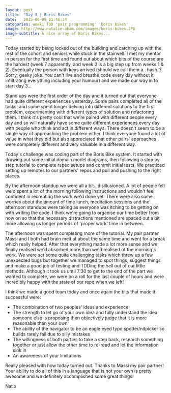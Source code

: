 ```yaml
---
layout: post
title:  "Day 3 | Boris Bikes"
date:   2015-06-09 21:46:34
categories: week1 TDD 'pair programming' 'boris bikes'
image: http://www.natalie-akam.com/images/boris-bikes.JPG
image-subtitle: A nice array of Boris Bikes...
---
```


Today started by being locked out of the building and catching up with the rest of the cohort and seniors while stuck in the stairwell. I met my mentor in person for the first time and found out about which bits of the course are the hardest (week 7 apparently, and week 3 is a big step up from weeks 1 & 2). Eventually the person with keys arrived (should we call them a.. hash..? Sorry, geeky joke. You can't live and breathe code every day without it infiltrating everything including your humour) and we made our way in to start day 3...

Stand ups were the first order of the day and it turned out that everyone had quite different experiences yesterday. Some pairs completed all of the tasks, and some spent longer delving into different solutions to the first problem, experimenting with different types of solution and refactoring them. I think it's pretty cool that we're paired with different people every day and so will naturally have some quite different experiences every day with people who think and act in different ways. There doesn't seem to be a single way of approaching the problem either. I think everyone found a lot of value in what they did but also appreciated that other pairs' approaches were completely different and very valuable in a different way.

Today's challenge was coding part of the Boris Bike system. It started with drawing out some initial domain model diagrams, then following a step by step tutorial to complete rspec setups and commit initial tests. We practiced setting up remotes to our partners' repos and pull and pushing to the right places. 

By the afternoon standup we were all a bit.. disillusioned. A lot of people felt we'd spent a lot of the morning following instructions and wouldn't feel confident in recreating the work we'd done yet. There were also some worries about the amount of time lunch, meditation sessions and the afternoon standups were taking as everyone was itching to be getting on with writing the code. I think we're going to organise our time better from now on so that the necessary distractions mentioned are spaced out a bit more allowing us longer periods of 'proper work' time in between.

The afternoon was spent completing more of the tutorial. My pair partner Massi and I both had brain melt at about the same time and went for a break which really helped. After that everything made a lot more sense and we finally realised we'd absorbed more than we'd realised of the morning's work. We were set some quite challenging tasks which threw up a few unexpected bugs but together we managed to spot things, suggest things and make a good job of testing and TDDing the hell out of our little methods. Although it took us until 7:30 to get to the end of the part we wanted to complete, we were on a roll for the last couple of hours and were incredibly happy with the state of our repo when we left!

I think we made a good team today and once again the bits that made it successful were:
<ul>
<li> The combination of two peoples' ideas and experience</li>
<li> The strength to let go of your own idea and fully understand the idea someone else is proposing then objectively judge that it is more reasonable than your own</li>
<li> The ability of the navigator to be an eagle eyed typo spotter/nitpicker so builds rarely fail due to silly mistakes</li>
<li> The willingness of both parties to take a step back, research something together or just allow the other time to re-read and let the information sink in</li>
<li> An awareness of your limitations</li>
</ul>

Really pleased with how today turned out. Thanks to Massi my pair partner! Your ability to do all of this in a language that is not your own is pretty awesome and we definitely accomplished some great things!

Nat x

